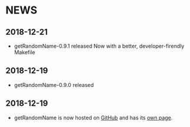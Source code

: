 NEWS
=======================================

2018-12-21
---------------------------------------
* getRandomName-0.9.1 released
  Now with a better, developer-firendly Makefile

2018-12-19
---------------------------------------
* getRandomName-0.9.0 released

2018-12-19
---------------------------------------
* getRandomName is now hosted on [GitHub](https://github.com/Yamakuzure/getRandomName)
  and has its [own page](https://prydeworx.com/getRandomName).
